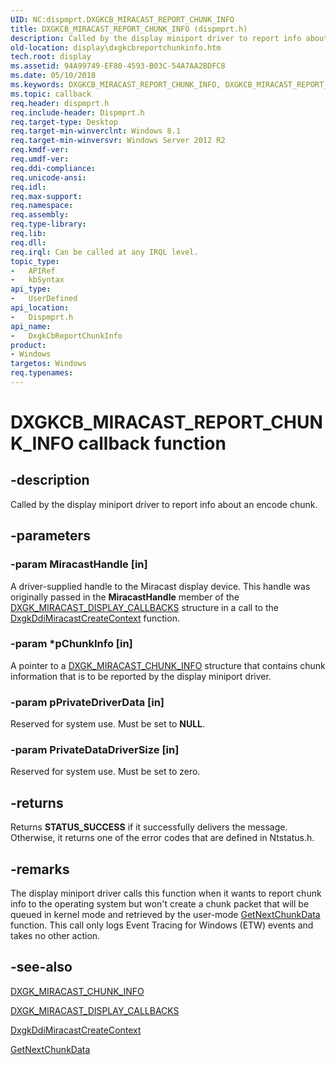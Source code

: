 ```yaml
---
UID: NC:dispmprt.DXGKCB_MIRACAST_REPORT_CHUNK_INFO
title: DXGKCB_MIRACAST_REPORT_CHUNK_INFO (dispmprt.h)
description: Called by the display miniport driver to report info about an encode chunk.
old-location: display\dxgkcbreportchunkinfo.htm
tech.root: display
ms.assetid: 94A99749-EF80-4593-B03C-54A7AA2BDFC8
ms.date: 05/10/2018
ms.keywords: DXGKCB_MIRACAST_REPORT_CHUNK_INFO, DXGKCB_MIRACAST_REPORT_CHUNK_INFO callback, DxgkCbReportChunkInfo, DxgkCbReportChunkInfo callback function [Display Devices], display.dxgkcbreportchunkinfo, dispmprt/DxgkCbReportChunkInfo
ms.topic: callback
req.header: dispmprt.h
req.include-header: Dispmprt.h
req.target-type: Desktop
req.target-min-winverclnt: Windows 8.1
req.target-min-winversvr: Windows Server 2012 R2
req.kmdf-ver: 
req.umdf-ver: 
req.ddi-compliance: 
req.unicode-ansi: 
req.idl: 
req.max-support: 
req.namespace: 
req.assembly: 
req.type-library: 
req.lib: 
req.dll: 
req.irql: Can be called at any IRQL level.
topic_type:
-	APIRef
-	kbSyntax
api_type:
-	UserDefined
api_location:
-	Dispmprt.h
api_name:
-	DxgkCbReportChunkInfo
product:
- Windows
targetos: Windows
req.typenames: 
---
```


# DXGKCB_MIRACAST_REPORT_CHUNK_INFO callback function


## -description


Called by the display miniport driver to report info about an encode chunk.


## -parameters




### -param MiracastHandle [in]

A driver-supplied handle to the Miracast display device. This handle was originally passed in the <b>MiracastHandle</b> member of the <a href="https://msdn.microsoft.com/library/windows/hardware/dn344648">DXGK_MIRACAST_DISPLAY_CALLBACKS</a> structure in a call to the <a href="https://msdn.microsoft.com/BFF952CE-AA0F-4622-BBFC-946A45859FB7">DxgkDdiMiracastCreateContext</a> function.


### -param *pChunkInfo [in]

A pointer to a <a href="https://msdn.microsoft.com/library/windows/hardware/dn322056">DXGK_MIRACAST_CHUNK_INFO</a> structure that contains chunk information that is to be reported by the display miniport driver.


### -param pPrivateDriverData [in]

Reserved for system use. Must be set to <b>NULL</b>.


### -param PrivateDataDriverSize [in]

Reserved for system use. Must be set to zero.


## -returns



Returns <b>STATUS_SUCCESS</b> if it successfully delivers the message. Otherwise, it returns one of the error codes that are defined in Ntstatus.h.




## -remarks



The display miniport driver  calls this function when it wants to report chunk info to the operating system but won't create a chunk packet that will be queued in kernel mode and retrieved by the user-mode <a href="https://msdn.microsoft.com/24b1d89a-4200-41ec-aa73-15b37e4cca6d">GetNextChunkData</a> function.  This call only logs Event Tracing for Windows (ETW) events and takes no other action.




## -see-also




<a href="https://msdn.microsoft.com/library/windows/hardware/dn322056">DXGK_MIRACAST_CHUNK_INFO</a>



<a href="https://msdn.microsoft.com/library/windows/hardware/dn344648">DXGK_MIRACAST_DISPLAY_CALLBACKS</a>



<a href="https://msdn.microsoft.com/BFF952CE-AA0F-4622-BBFC-946A45859FB7">DxgkDdiMiracastCreateContext</a>



<a href="https://msdn.microsoft.com/24b1d89a-4200-41ec-aa73-15b37e4cca6d">GetNextChunkData</a>
 

 

